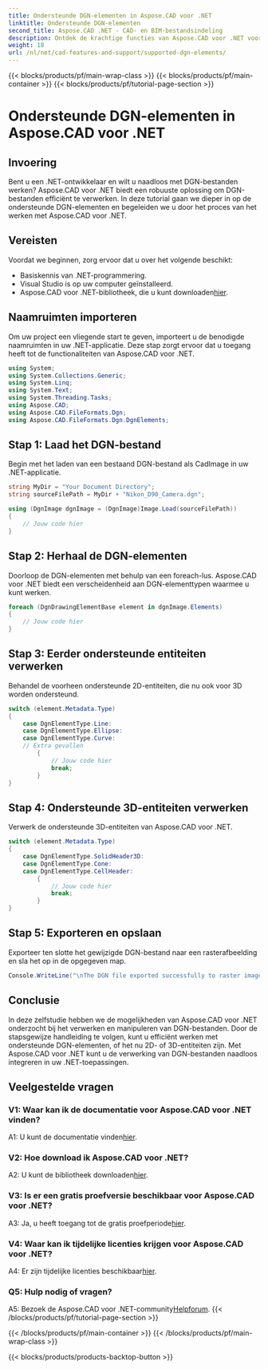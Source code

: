 ```yaml
---
title: Ondersteunde DGN-elementen in Aspose.CAD voor .NET
linktitle: Ondersteunde DGN-elementen
second_title: Aspose.CAD .NET - CAD- en BIM-bestandsindeling
description: Ontdek de krachtige functies van Aspose.CAD voor .NET voor het verwerken van DGN-bestanden. Volg onze stapsgewijze handleiding om naadloos te werken met 2D- en 3D-elementen.
weight: 18
url: /nl/net/cad-features-and-support/supported-dgn-elements/
---
```


{{< blocks/products/pf/main-wrap-class >}}
{{< blocks/products/pf/main-container >}}
{{< blocks/products/pf/tutorial-page-section >}}

# Ondersteunde DGN-elementen in Aspose.CAD voor .NET

## Invoering

Bent u een .NET-ontwikkelaar en wilt u naadloos met DGN-bestanden werken? Aspose.CAD voor .NET biedt een robuuste oplossing om DGN-bestanden efficiënt te verwerken. In deze tutorial gaan we dieper in op de ondersteunde DGN-elementen en begeleiden we u door het proces van het werken met Aspose.CAD voor .NET.

## Vereisten

Voordat we beginnen, zorg ervoor dat u over het volgende beschikt:

- Basiskennis van .NET-programmering.
- Visual Studio is op uw computer geïnstalleerd.
-  Aspose.CAD voor .NET-bibliotheek, die u kunt downloaden[hier](https://releases.aspose.com/cad/net/).

## Naamruimten importeren

Om uw project een vliegende start te geven, importeert u de benodigde naamruimten in uw .NET-applicatie. Deze stap zorgt ervoor dat u toegang heeft tot de functionaliteiten van Aspose.CAD voor .NET.

```csharp
using System;
using System.Collections.Generic;
using System.Linq;
using System.Text;
using System.Threading.Tasks;
using Aspose.CAD;
using Aspose.CAD.FileFormats.Dgn;
using Aspose.CAD.FileFormats.Dgn.DgnElements;
```

## Stap 1: Laad het DGN-bestand

Begin met het laden van een bestaand DGN-bestand als CadImage in uw .NET-applicatie.

```csharp
string MyDir = "Your Document Directory";
string sourceFilePath = MyDir + "Nikon_D90_Camera.dgn";

using (DgnImage dgnImage = (DgnImage)Image.Load(sourceFilePath))
{
    // Jouw code hier
}
```

## Stap 2: Herhaal de DGN-elementen

Doorloop de DGN-elementen met behulp van een foreach-lus. Aspose.CAD voor .NET biedt een verscheidenheid aan DGN-elementtypen waarmee u kunt werken.

```csharp
foreach (DgnDrawingElementBase element in dgnImage.Elements)
{
    // Jouw code hier
}
```

## Stap 3: Eerder ondersteunde entiteiten verwerken

Behandel de voorheen ondersteunde 2D-entiteiten, die nu ook voor 3D worden ondersteund.

```csharp
switch (element.Metadata.Type)
{
    case DgnElementType.Line:
    case DgnElementType.Ellipse:
    case DgnElementType.Curve:
    // Extra gevallen
        {
            // Jouw code hier
            break;
        }
}
```

## Stap 4: Ondersteunde 3D-entiteiten verwerken

Verwerk de ondersteunde 3D-entiteiten van Aspose.CAD voor .NET.

```csharp
switch (element.Metadata.Type)
{
    case DgnElementType.SolidHeader3D:
    case DgnElementType.Cone:
    case DgnElementType.CellHeader:
        {
            // Jouw code hier
            break;
        }
}
```

## Stap 5: Exporteren en opslaan

Exporteer ten slotte het gewijzigde DGN-bestand naar een rasterafbeelding en sla het op in de opgegeven map.

```csharp
Console.WriteLine("\nThe DGN file exported successfully to raster image.\nFile saved at " + MyDir);
```

## Conclusie

In deze zelfstudie hebben we de mogelijkheden van Aspose.CAD voor .NET onderzocht bij het verwerken en manipuleren van DGN-bestanden. Door de stapsgewijze handleiding te volgen, kunt u efficiënt werken met ondersteunde DGN-elementen, of het nu 2D- of 3D-entiteiten zijn. Met Aspose.CAD voor .NET kunt u de verwerking van DGN-bestanden naadloos integreren in uw .NET-toepassingen.

## Veelgestelde vragen

### V1: Waar kan ik de documentatie voor Aspose.CAD voor .NET vinden?

 A1: U kunt de documentatie vinden[hier](https://reference.aspose.com/cad/net/).

### V2: Hoe download ik Aspose.CAD voor .NET?

 A2: U kunt de bibliotheek downloaden[hier](https://releases.aspose.com/cad/net/).

### V3: Is er een gratis proefversie beschikbaar voor Aspose.CAD voor .NET?

 A3: Ja, u heeft toegang tot de gratis proefperiode[hier](https://releases.aspose.com/).

### V4: Waar kan ik tijdelijke licenties krijgen voor Aspose.CAD voor .NET?

 A4: Er zijn tijdelijke licenties beschikbaar[hier](https://purchase.aspose.com/temporary-license/).

### Q5: Hulp nodig of vragen?

 A5: Bezoek de Aspose.CAD voor .NET-community[Helpforum](https://forum.aspose.com/c/cad/19).
{{< /blocks/products/pf/tutorial-page-section >}}

{{< /blocks/products/pf/main-container >}}
{{< /blocks/products/pf/main-wrap-class >}}

{{< blocks/products/products-backtop-button >}}
